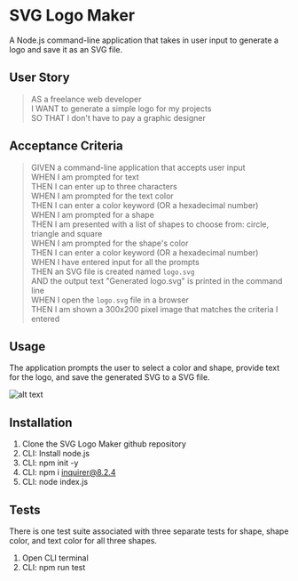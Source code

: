 # SVG Logo Maker
A Node.js command-line application that takes in user input to generate a logo and save it as an SVG file.

## User Story
>AS a freelance web developer <br>
>I WANT to generate a simple logo for my projects <br>
>SO THAT I don't have to pay a graphic designer <br>

## Acceptance Criteria
> GIVEN a command-line application that accepts user input <br>
> WHEN I am prompted for text <br>
> THEN I can enter up to three characters <br>
> WHEN I am prompted for the text color <br>
> THEN I can enter a color keyword (OR a hexadecimal number) <br>
> WHEN I am prompted for a shape <br>
> THEN I am presented with a list of shapes to choose from: circle, triangle and square <br>
> WHEN I am prompted for the shape's color <br>
> THEN I can enter a color keyword (OR a hexadecimal number) <br>
> WHEN I have entered input for all the prompts <br>
> THEN an SVG file is created named `logo.svg` <br>
> AND the output text "Generated logo.svg" is printed in the command line <br>
> WHEN I open the `logo.svg` file in a browser <br>
> THEN I am shown a 300x200 pixel image that matches the criteria I entered <br>

## Usage
The application prompts the user to select a color and shape, provide text for the logo, and save the generated SVG to a SVG file.

![alt text](./assets/repovideo.gif)

## Installation
1. Clone the SVG Logo Maker github repository
2. CLI: Install node.js
3. CLI: npm init -y
4. CLI: npm i inquirer@8.2.4
5. CLI: node index.js


## Tests
There is one test suite associated with three separate tests for shape, shape color, and text color for all three shapes.

1. Open CLI terminal
2. CLI: npm run test



